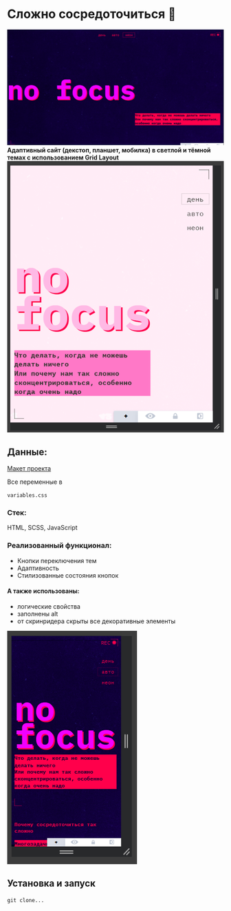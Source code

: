 # Сложно сосредоточиться 🤡
![alt text](<Снимок экрана 2025-01-27 200707.png>)
**Адаптивный сайт (декстоп, планшет, мобилка) в светлой и тёмной темах с использованием Grid Layout**
![alt text](<Снимок экрана 2025-01-27 200642.png>)

## Данные:

[Макет проекта](https://www.figma.com/design/lCqDbWjgllgJtb2hmCqfyX/%236-%D0%A1%D0%BB%D0%BE%D0%B6%D0%BD%D0%BE-%D1%81%D0%BE%D1%81%D1%80%D0%B5%D0%B4%D0%BE%D1%82%D0%BE%D1%87%D0%B8%D1%82%D1%8C%D1%81%D1%8F?node-id=0-1&p=f)

Все переменные в
```
variables.css
```
### Стек:

HTML, SCSS, JavaScript

### Реализованный функционал:
- Кнопки переключения тем
- Адаптивность
- Стилизованные состояния кнопок
#### А также использованы:
- логические свойства
- заполнены alt
- от скринридера скрыты все декоративные элементы

![alt text](<Снимок экрана 2025-01-27 200621.png>)

## Установка и запуск

```
git clone...

```
